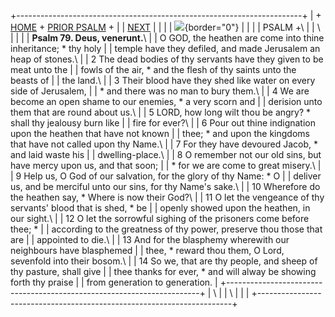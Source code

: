 +-----------------------------------------------------------------------+
| \+ [HOME](../index.html) + [PRIOR PSALM](Ps78.html) +                 |
| [NEXT](Ps80.html)                                                     |
|                                                                       |
| ![](http://stats.superstats.com/b/ss/DAVIDMCMANNES/1){border="0"}     |
|                                                                       |
| PSALM +\                                                              |
| \                                                                     |
|                                                                       |
| **Psalm 79. Deus, venerunt.**\                                        |
| O GOD, the heathen are come into thine inheritance; \* thy holy       |
| temple have they defiled, and made Jerusalem an heap of stones.\      |
| 2 The dead bodies of thy servants have they given to be meat unto the |
| fowls of the air, \* and the flesh of thy saints unto the beasts of   |
| the land.\                                                            |
| 3 Their blood have they shed like water on every side of Jerusalem,   |
| \* and there was no man to bury them.\                                |
| 4 We are become an open shame to our enemies, \* a very scorn and     |
| derision unto them that are round about us.\                          |
| 5 LORD, how long wilt thou be angry? \* shall thy jealousy burn like  |
| fire for ever?\                                                       |
| 6 Pour out thine indignation upon the heathen that have not known     |
| thee; \* and upon the kingdoms that have not called upon thy Name.\   |
| 7 For they have devoured Jacob, \* and laid waste his                 |
| dwelling-place.\                                                      |
| 8 O remember not our old sins, but have mercy upon us, and that soon; |
| \* for we are come to great misery.\                                  |
| 9 Help us, O God of our salvation, for the glory of thy Name: \* O    |
| deliver us, and be merciful unto our sins, for thy Name\'s sake.\     |
| 10 Wherefore do the heathen say, \* Where is now their God?\          |
| 11 O let the vengeance of thy servants\' blood that is shed, \* be    |
| openly showed upon the heathen, in our sight.\                        |
| 12 O let the sorrowful sighing of the prisoners come before thee; \*  |
| according to the greatness of thy power, preserve thou those that are |
| appointed to die.\                                                    |
| 13 And for the blasphemy wherewith our neighbours have blasphemed     |
| thee, \* reward thou them, O Lord, sevenfold into their bosom.\       |
| 14 So we, that are thy people, and sheep of thy pasture, shall give   |
| thee thanks for ever, \* and will alway be showing forth thy praise   |
| from generation to generation.                                        |
+-----------------------------------------------------------------------+
| \                                                                     |
| \                                                                     |
| [](http://www.episcopalnet.org/DBS/DOR.html)                          |
+-----------------------------------------------------------------------+
